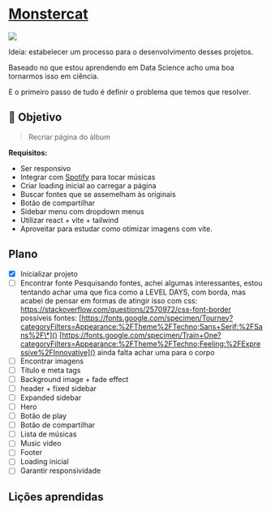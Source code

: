 # [Monstercat](https://www.frontendpractice.com/projects/monstercat)

![](https://www.frontendpractice.com/_next/image?url=%2Ffullsize%2FC2-Monstercat.png&w=3840&q=90)

Ideia: estabelecer um processo para o desenvolvimento desses projetos.

Baseado no que estou aprendendo em Data Science acho uma boa tornarmos isso em ciência.

E o primeiro passo de tudo é definir o problema que temos que resolver.

## 🎯 Objetivo

> Recriar página do álbum

**Requisitos:**

- Ser responsivo
- Integrar com [Spotify](https://developer.spotify.com/documentation/web-api/reference/get-an-album) para tocar músicas
- Criar loading inicial ao carregar a página
- Buscar fontes que se assemelham às originais
- Botão de compartilhar
- Sidebar menu com dropdown menus
- Utilizar react + vite + tailwind
- Aproveitar para estudar como otimizar imagens com vite.

## Plano

- [x] Inicializar projeto
- [ ] Encontrar fonte
      Pesquisando fontes, achei algumas interessantes, estou tentando achar uma que fica como a LEVEL DAYS, com borda, mas acabei de pensar em formas de atingir isso com css:
      [https://stackoverflow.com/questions/2570972/css-font-border
      ](https://stackoverflow.com/questions/2570972/css-font-border)possíveis fontes:
      [https://fonts.google.com/specimen/Tourney?categoryFilters=Appearance:%2FTheme%2FTechno;Sans+Serif:%2FSans%2F\*]()
      [https://fonts.google.com/specimen/Train+One?categoryFilters=Appearance:%2FTheme%2FTechno;Feeling:%2FExpressive%2FInnovative]()
      ainda falta achar uma para o corpo
- [ ] Encontrar imagens
- [ ] Título e meta tags
- [ ] Background image + fade effect
- [ ] header + fixed sidebar
- [ ] Expanded sidebar
- [ ] Hero
- [ ] Botão de play
- [ ] Botão de compartilhar
- [ ] Lista de músicas
- [ ] Music video
- [ ] Footer
- [ ] Loading inicial
- [ ] Garantir responsividade

## Lições aprendidas
